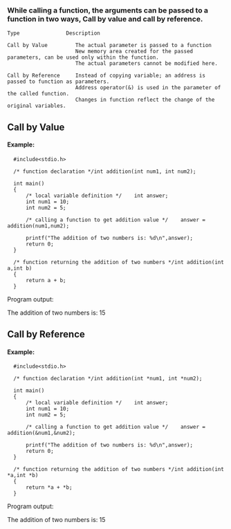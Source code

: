 ### While calling a function, the arguments can be passed to a function in two ways, Call by value and call by reference.

    Type	           Description

    Call by Value	      The actual parameter is passed to a function
                          New memory area created for the passed parameters, can be used only within the function.
                          The actual parameters cannot be modified here.

    Call by Reference     Instead of copying variable; an address is passed to function as parameters.
                          Address operator(&) is used in the parameter of the called function.
                          Changes in function reflect the change of the original variables.


## Call by Value

#### Example:

      #include<stdio.h>

      /* function declaration */int addition(int num1, int num2);

      int main()
      {
          /* local variable definition */    int answer;
          int num1 = 10;
          int num2 = 5;

          /* calling a function to get addition value */    answer = addition(num1,num2);

          printf("The addition of two numbers is: %d\n",answer);
          return 0;
      }

      /* function returning the addition of two numbers */int addition(int a,int b)
      {
          return a + b;
      }

Program output:

The addition of two numbers is: 15



## Call by Reference

#### Example:

 
      #include<stdio.h>

      /* function declaration */int addition(int *num1, int *num2);

      int main()
      {
          /* local variable definition */    int answer;
          int num1 = 10;
          int num2 = 5;

          /* calling a function to get addition value */    answer = addition(&num1,&num2);

          printf("The addition of two numbers is: %d\n",answer);
          return 0;
      }

      /* function returning the addition of two numbers */int addition(int *a,int *b)
      {
          return *a + *b;
      }

Program output:

The addition of two numbers is: 15
